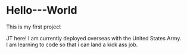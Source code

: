 # Hello---World
This is my first project

JT here! I am currently deployed overseas with the United States Army.  
I am learning to code so that i can land a kick ass job. 
